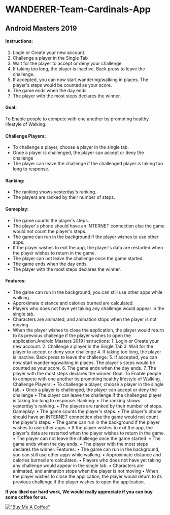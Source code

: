# WANDERER-Team-Cardinals-App

## Android Masters 2019

#### Instructions:
1. Login or Create your new account.
2. Challenge a player in the Single Tab
3. Wait for the player to accept or deny your challenge
4. If taking too long, the player is inactive. Back press to leave the challenge.
5. If accepted, you can now start wandering/walking in places. The player's steps would be counted as your score.
6. The game ends when the day ends.
7. The player with the most steps declares the winner.

#### Goal:
To Enable people to compete with one another by promoting healthy lifestyle of Walking.

#### Challenge Players:
- To challenge a player, choose a player in the single tab.
- Once a player is challenged, the player can accept or deny the challenge
- The player can leave the challenge if the challenged player is taking too long to response.

#### Ranking:
- The ranking shows yesterday's ranking.
- The players are ranked by their number of steps.

#### Gameplay:
- The game counts the player's steps.
- The player's phone should have an INTERNET connection else the game would not count the player's steps.
- The game can run in the background if the player wishes to use other apps.
- If the player wishes to exit the app, the player's data are restarted when the player wishes to return in the game.
- The player can not leave the challenge once the game started.
- The game ends when the day ends.
- The player with the most steps declares the winner.

#### Features:
- The game can run in the background, you can still use other apps while walking.
- Approximate distance and calories burned are calculated.
- Players who does not have yet taking any challenge would appear in the single tab.
- Characters are animated, and animation stops when the player is not moving
- When the player wishes to close the application, the player would return to its previous challenge if the player wishes to open the application.Android Masters 2019 Instructions: 1. Login or Create your new account. 2. Challenge a player in the Single Tab 3. Wait for the player to accept or deny your challenge 4. If taking too long, the player is inactive. Back press to leave the challenge. 5. If accepted, you can now start wandering/walking in places. The player's steps would be counted as your score. 6. The game ends when the day ends. 7. The player with the most steps declares the winner. Goal: To Enable people to compete with one another by promoting healthy lifestyle of Walking. Challenge Players: • To challenge a player, choose a player in the single tab. • Once a player is challenged, the player can accept or deny the challenge • The player can leave the challenge if the challenged player is taking too long to response. Ranking: • The ranking shows yesterday's ranking. • The players are ranked by their number of steps. Gameplay: • The game counts the player's steps. • The player's phone should have an INTERNET connection else the game would not count the player's steps. • The game can run in the background if the player wishes to use other apps. • If the player wishes to exit the app, the player's data are restarted when the player wishes to return in the game. • The player can not leave the challenge once the game started. • The game ends when the day ends. • The player with the most steps declares the winner. Features: • The game can run in the background, you can still use other apps while walking. • Approximate distance and calories burned are calculated. • Players who does not have yet taking any challenge would appear in the single tab. • Characters are animated, and animation stops when the player is not moving • When the player wishes to close the application, the player would return to its previous challenge if the player wishes to open the application.

**If you liked our hard work, We would really appreciate if you can buy some coffee for us.**

[!["Buy Me A Coffee"](https://www.buymeacoffee.com/assets/img/custom_images/orange_img.png)](https://www.buymeacoffee.com/frosteen)